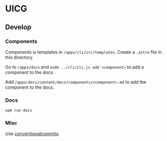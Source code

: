 # UICG

## Develop

### Components

Components is templates in `/apps/cli/src/templates`. Create a `.astro` file in this directory. 

Go to `/apps/docs` and `node ../cli/cli.js add <component>` to add a component to the docs.

Add `/apps/docs/content/docs/components/<component>.md` to add the component to the docs.


### Docs

    npm run docs

### Misc

Use [conventionalcommits](https://www.conventionalcommits.org/en/v1.0.0/).